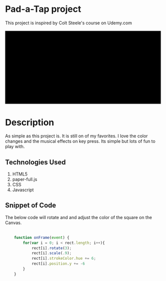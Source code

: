# Pad-a-Tap project
This project is inspired by Colt Steele's course on Udemy.com

![](images/drum.gif)

# Description

As simple as this project is. It is still on of my favorites. I love the color changes and the musical effects on key press. Its simple but lots of fun to play with. 

## Technologies Used

1. HTML5
2. paper-full.js
3. CSS
4. Javascript 


## Snippet of Code
The below code will rotate and and adjust the color of the square on the Canvas.


```Javascript

	function onFrame(event) {
		for(var i = 0; i < rect.length; i++){
			rect[i].rotate(3);
			rect[i].scale(.9);
			rect[i].strokeColor.hue += 6;
			rect[i].position.y += -6
		}
	}
```
